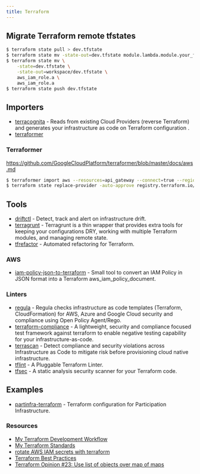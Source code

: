 ```yaml
---
title: Terraform
---
```


## Migrate Terraform remote tfstates
```bash
$ terraform state pull > dev.tfstate
$ terraform state mv -state-out=dev.tfstate module.lambda.module.your_function module.your_function
$ terraform state mv \
    -state=dev.tfstate \
    -state-out=workspace/dev.tfstate \
    aws_iam_role.a \
    aws_iam_role.a
$ terraform state push dev.tfstate
```

## Importers
- [terracognita](https://github.com/cycloidio/terracognita) - Reads from existing Cloud Providers (reverse Terraform) and generates your infrastructure as code on Terraform configuration .
- [terraformer](https://github.com/GoogleCloudPlatform/terraformer)

### Terraformer
https://github.com/GoogleCloudPlatform/terraformer/blob/master/docs/aws.md

```bash
$ terraformer import aws --resources=api_gateway --connect=true --regions=ap-southeast-1
$ terraform state replace-provider -auto-approve registry.terraform.io/-/aws hashicorp/aws
```


## Tools
- [driftctl](https://github.com/cloudskiff/driftctl) - Detect, track and alert on infrastructure drift.
- [terragrunt](https://terragrunt.gruntwork.io/docs/getting-started/quick-start/) - Terragrunt is a thin wrapper that provides extra tools for keeping your configurations DRY, working with multiple Terraform modules, and managing remote state.
- [tfrefactor](https://github.com/craftvscruft/tfrefactor) - Automated refactoring for Terraform.

### AWS
- [iam-policy-json-to-terraform](https://github.com/flosell/iam-policy-json-to-terraform) - Small tool to convert an IAM Policy in JSON format into a Terraform aws_iam_policy_document.

### Linters
- [regula](https://github.com/fugue/regula) - Regula checks infrastructure as code templates (Terraform, CloudFormation) for AWS, Azure and Google Cloud security and compliance using Open Policy Agent/Rego.
- [terraform-compliance](https://terraform-compliance.com) - A lightweight, security and compliance focused test framework against terraform to enable negative testing capability for your infrastructure-as-code.
- [terrascan](https://github.com/accurics/terrascan) - Detect compliance and security violations across Infrastructure as Code to mitigate risk before provisioning cloud native infrastructure.
- [tflint](https://github.com/terraform-linters/tflint) - A Pluggable Terraform Linter.
- [tfsec](https://tfsec.dev/docs/usage/) - A static analysis security scanner for your Terraform code.


## Examples
- [partinfra-terraform](https://github.com/mozilla/partinfra-terraform) - Terraform configuration for Participation Infrastructure.
### Resources
- [My Terraform Development Workflow](https://brendanthompson.com/posts/2021/11/my-terraform-development-workflow)
- [My Terraform Standards](https://brendanthompson.com/posts/2021/11/my-terraform-standards)
- [rotate AWS IAM secrets with terraform](https://cloud.gov/docs/ops/runbook/rotating-iam-users/)
- [Terraform Best Practices](https://www.terraform-best-practices.com/)
- [Terraform Opinion #23: Use list of objects over map of maps](https://jq1.io/posts/opinion_23/)
